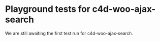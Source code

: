 # Playground tests for c4d-woo-ajax-search
We are still awaiting the first test run for c4d-woo-ajax-search.
